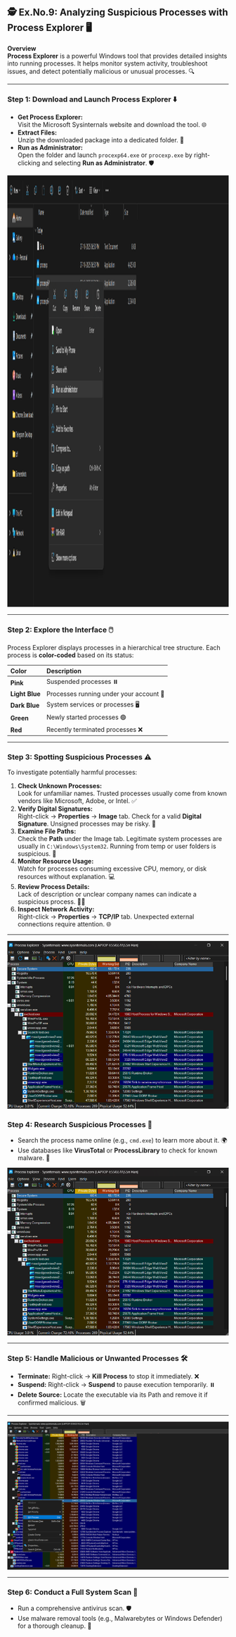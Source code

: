 ## 🕵️ Ex.No.9: Analyzing Suspicious Processes with Process Explorer 🖥️

**Overview**  
**Process Explorer** is a powerful Windows tool that provides detailed insights into running processes. It helps monitor system activity, troubleshoot issues, and detect potentially malicious or unusual processes. 🔍

---

### Step 1: Download and Launch Process Explorer ⬇️

* **Get Process Explorer:**  
  Visit the Microsoft Sysinternals website and download the tool. 🌐
* **Extract Files:**  
  Unzip the downloaded package into a dedicated folder. 📂
* **Run as Administrator:**  
  Open the folder and launch `procexp64.exe` or `procexp.exe` by right-clicking and selecting **Run as Administrator**. 🛡️

<img width="1920" height="980" alt="{0CC793C3-B752-45C7-BCFF-9100EAE05569}" src="https://github.com/srihari2082005-ctrl/img-1/blob/163599611c94880c07c871e416055de53ab5ed44/Screenshot%202025-10-27%20185025.png" />

---

### Step 2: Explore the Interface 🖱️

Process Explorer displays processes in a hierarchical tree structure. Each process is **color-coded** based on its status:

| Color | Description |
| :--- | :--- |
| **Pink** | Suspended processes ⏸️ |
| **Light Blue** | Processes running under your account 👤 |
| **Dark Blue** | System services or processes 🖥️ |
| **Green** | Newly started processes 🟢 |
| **Red** | Recently terminated processes ❌ |

---

### Step 3: Spotting Suspicious Processes ⚠️

To investigate potentially harmful processes:

1. **Check Unknown Processes:**  
   Look for unfamiliar names. Trusted processes usually come from known vendors like Microsoft, Adobe, or Intel. ✅
2. **Verify Digital Signatures:**  
   Right-click → **Properties** → **Image** tab. Check for a valid **Digital Signature**. Unsigned processes may be risky. 🛑
3. **Examine File Paths:**  
   Check the **Path** under the Image tab. Legitimate system processes are usually in `C:\Windows\System32`. Running from temp or user folders is suspicious. 📁
4. **Monitor Resource Usage:**  
   Watch for processes consuming excessive CPU, memory, or disk resources without explanation. 💻
5. **Review Process Details:**  
   Lack of description or unclear company names can indicate a suspicious process. 🕵️‍♂️
6. **Inspect Network Activity:**  
   Right-click → **Properties** → **TCP/IP** tab. Unexpected external connections require attention. 🌐

---
![WhatsApp Image 2025-10-27 at 10 12 55_7027eb25](https://github.com/srihari2082005-ctrl/img-1/blob/88bdf1361c76389b4ae9c42336db2e8ea1f7a066/Screenshot%202025-10-27%20185345.png)


### Step 4: Research Suspicious Processes 🔎

* Search the process name online (e.g., `cmd.exe`) to learn more about it. 🌍  
* Use databases like **VirusTotal** or **ProcessLibrary** to check for known malware. 🦠


![WhatsApp Image 2025-10-27 at 10 15 25_99e8d11e](https://github.com/srihari2082005-ctrl/img-1/blob/88bdf1361c76389b4ae9c42336db2e8ea1f7a066/Screenshot%202025-10-27%20185345.png)

---

### Step 5: Handle Malicious or Unwanted Processes 🛠️

* **Terminate:** Right-click → **Kill Process** to stop it immediately. ❌  
* **Suspend:** Right-click → **Suspend** to pause execution temporarily. ⏸️  
* **Delete Source:** Locate the executable via its Path and remove it if confirmed malicious. 🗑️

---
![WhatsApp Image 2025-10-27 at 10 15 41_cffdd1c3](https://github.com/srihari2082005-ctrl/img-1/blob/24f360e7a9c3a43f5c24a2ec60c4aba8dcb29191/Screenshot%202025-10-27%20190054.png)


---

### Step 6: Conduct a Full System Scan 🧹

* Run a comprehensive antivirus scan. 🛡️  
* Use malware removal tools (e.g., Malwarebytes or Windows Defender) for a thorough cleanup. 🧰